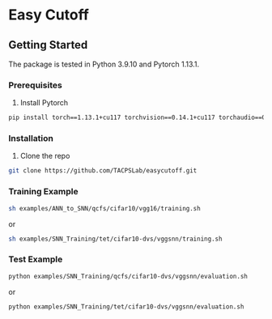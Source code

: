 # Easy Cutoff


<!-- GETTING STARTED -->
## Getting Started
The package is tested in Python 3.9.10 and Pytorch 1.13.1.

### Prerequisites

1. Install Pytorch
```sh
pip install torch==1.13.1+cu117 torchvision==0.14.1+cu117 torchaudio==0.13.1 --extra-index-url https://download.pytorch.org/whl/cu117
```

### Installation

1. Clone the repo
```sh
git clone https://github.com/TACPSLab/easycutoff.git
```

### Training Example
```sh
sh examples/ANN_to_SNN/qcfs/cifar10/vgg16/training.sh
```
or
```sh
sh examples/SNN_Training/tet/cifar10-dvs/vggsnn/training.sh
```

### Test Example
```sh
python examples/SNN_Training/qcfs/cifar10-dvs/vggsnn/evaluation.sh
```
or
```sh
python examples/SNN_Training/tet/cifar10-dvs/vggsnn/evaluation.sh
```
